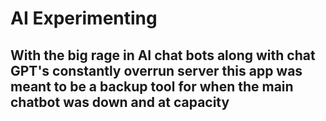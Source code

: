 # AI Experimenting

## With the big rage in AI chat bots along with chat GPT's constantly overrun server this app was meant to be a backup tool for when the main chatbot was down and at capacity
